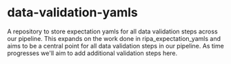 # data-validation-yamls
A repository to store expectation yamls for all data validation steps across our pipeline. This expands on the work done in ripa_expectation_yamls and aims to be a central point for all data validation steps in our pipeline. As time progresses we'll aim to add additional validation steps here. 
